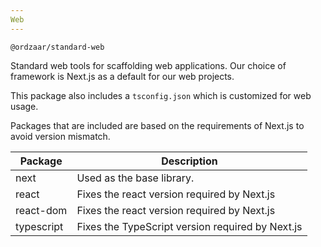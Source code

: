 ```yaml
---
Web
---
```


`@ordzaar/standard-web`

Standard web tools for scaffolding web applications. Our choice of framework is Next.js as a default for our web projects.

This package also includes a `tsconfig.json` which is customized for web usage.

Packages that are included are based on the requirements of Next.js to avoid version mismatch.

| Package    | Description                                      |
| ---------- | ------------------------------------------------ |
| next       | Used as the base library.                        |
| react      | Fixes the react version required by Next.js      |
| react-dom  | Fixes the react version required by Next.js      |
| typescript | Fixes the TypeScript version required by Next.js |
